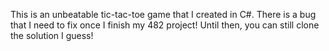 This is an unbeatable tic-tac-toe game that I created in C#. There is a bug that I need to fix once I finish my 482 project! Until then, you can still clone the solution I guess!
